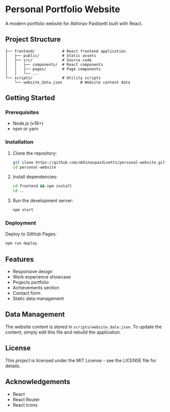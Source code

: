 # Personal Portfolio Website

A modern portfolio website for Abhinav Paidisetti built with React.

## Project Structure

```
├── frontend/            # React frontend application
│   ├── public/          # Static assets
│   ├── src/             # Source code
│   │   ├── components/  # React components
│   │   ├── pages/       # Page components
│   │   └── ...
└── scripts/             # Utility scripts
    └── website_data.json        # Website content data
```

## Getting Started

### Prerequisites

- Node.js (v16+)
- npm or yarn

### Installation

1. Clone the repository:
   ```bash
   git clone https://github.com/abhinavpaidisetti/personal-website.git
   cd personal-website
   ```

2. Install dependencies:
   ```bash
   cd frontend && npm install
   cd ..
   ```

3. Run the development server:
   ```bash
   npm start
   ```

### Deployment

Deploy to GitHub Pages:

```bash
npm run deploy
```

## Features

- Responsive design
- Work experience showcase
- Projects portfolio
- Achievements section
- Contact form
- Static data management

## Data Management

The website content is stored in `scripts/website_data.json`. To update the content, simply edit this file and rebuild the application.

## License

This project is licensed under the MIT License - see the LICENSE file for details.

## Acknowledgements

- React
- React Router
- React Icons 